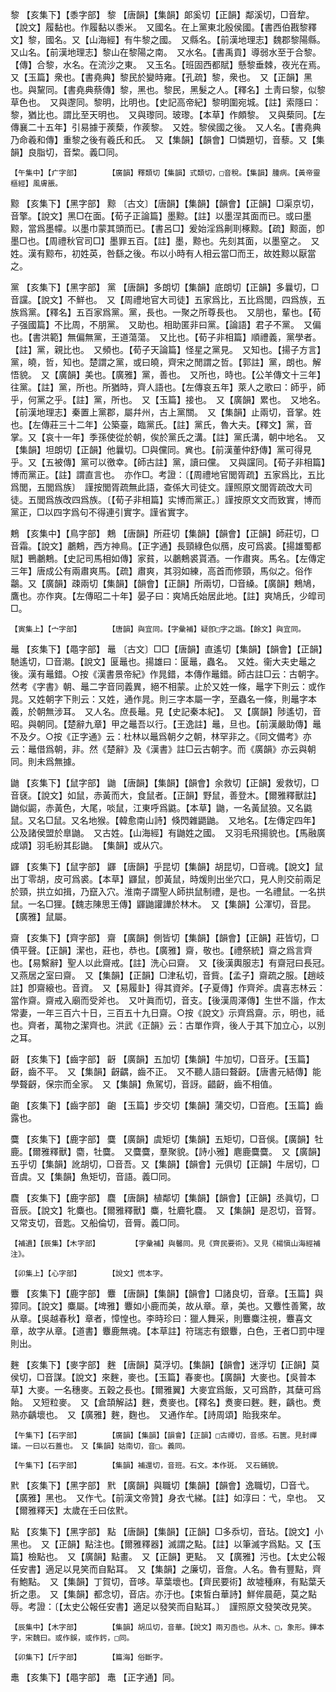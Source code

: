 <!-- { "loadSidebar": true } -->
黎	【亥集下】【黍字部】	黎	【唐韻】【集韻】郞奚切【正韻】鄰溪切，□音犂。【說文】履黏也。作履黏以黍米。　又國名。在上黨東北殷侯國。【書西伯戡黎釋文】黎，國名。又【山海經】有牛黎之國。　又縣名。【前漢地理志】魏郡黎陽縣。　又山名。【前漢地理志】黎山在黎陽之南。　又水名。【書禹貢】導弱水至于合黎。【傳】合黎，水名。在流沙之東。　又玉名。【班固西都賦】懸黎垂棘，夜光在焉。　又【玉篇】衆也。【書堯典】黎民於變時雍。【孔疏】黎，衆也。　又【正韻】黑也。與黧同。【書堯典蔡傳】黎，黑也。黎民，黑髮之人。【釋名】土靑曰黎，似黎草色也。　又與邌同。黎明，比明也。【史記高帝紀】黎明圍宛城。【註】索隱曰：黎，猶比也。謂比至天明也。　又與瓈同。玻瓈。【本草】作頗黎。　又與蔾同。【左傳襄二十五年】引易據于蒺蔾，作蒺黎。　又姓。黎侯國之後。　又人名。【書堯典乃命羲和傳】重黎之後有羲氏和氏。　又【集韻】【韻會】□憐題切，音藜。又【集韻】良脂切，音棃。義□同。

	【午集中】【疒字部】		【廣韻】釋類切【集韻】式類切，□音稅。【集韻】腫病。【黃帝靈樞經】風膚脹。

黥	【亥集下】【黑字部】	黥	〔古文〕【唐韻】【集韻】【韻會】【正韻】□渠京切，音擎。【說文】黑□在面。【荀子正論篇】墨黥。【註】以墨涅其面而已。或曰墨黥，當爲墨幪。以墨巾蒙其頭而已。【書呂□】爰始淫爲劓刵椓黥。【疏】黥面，卽墨□也。【周禮秋官司□】墨罪五百。【註】墨，黥也。先刻其面，以墨窒之。　又姓。漢有黥布，初姓英，咎繇之後。布以小時有人相云當□而王，故姓黥以厭當之。

黨	【亥集下】【黑字部】	黨	【唐韻】多朗切【集韻】底朗切【正韻】多曩切，□音讜。【說文】不鮮也。　又【周禮地官大司徒】五家爲比，五比爲閭，四爲族，五族爲黨。【釋名】五百家爲黨。黨，長也。一聚之所尊長也。　又朋也，輩也。【荀子强國篇】不比周，不朋黨。　又助也。相助匿非曰黨。【論語】君子不黨。　又偏也。【書洪範】無偏無黨，王道蕩蕩。　又比也。【荀子非相篇】順禮義，黨學者。【註】黨，親比也。　又頻也。【荀子天論篇】怪星之黨見。　又知也。【揚子方言】黨，皢，哲，知也。楚謂之黨，或曰皢，齊宋之閒謂之哲。【郭註】黨，朗也。解悟貌。　又【廣韻】美也。【廣雅】黨，善也。　又所也，時也。【公羊傳文十三年】往黨。【註】黨，所也。所猶時，齊人語也。【左傳哀五年】萊人之歌曰：師乎，師乎，何黨之乎。【註】黨，所也。　又【玉篇】接也。　又【廣韻】累也。　又地名。【前漢地理志】秦置上黨郡，屬幷州，古上黨關。　又【集韻】止兩切，音掌。姓也。【左傳莊三十二年】公築臺，臨黨氏。【註】黨氏，魯大夫。【釋文】黨，音掌。又【哀十一年】季孫使從於朝，俟於黨氏之溝。【註】黨氏溝，朝中地名。　又【集韻】坦朗切【正韻】他曩切。□與儻同。兾也。【前漢董仲舒傳】黨可得見乎。又【五被傳】黨可以徼幸。【師古註】黨，讀曰儻。　又與讜同。【荀子非相篇】博而黨正。【註】謂直言也。　亦作□。考證：〔【周禮地官閭胥疏】五家爲比，五比爲閭，五閭爲族〕　謹按閭胥疏無此語，查係大司徒文。謹照原文閭胥疏改大司徒。五閭爲族改四爲族。〔【荀子非相篇】实博而黨正。〕謹按原文文而致實，博而黨正，□以四字爲句不得連引實字。謹省實字。 

鷞	【亥集中】【鳥字部】	鷞	【唐韻】所莊切【集韻】【韻會】【正韻】師莊切，□音霜。【說文】鷫鷞，西方神鳥。【正字通】長頸綠色似鴈，皮可爲裘。【揚雄蜀都賦】鷤鷫鷞。【史記司馬相如傳】家貧，以鷫鷞裘貰酒。一作肅爽。馬名。【左傳定三年】唐成公有兩肅爽馬。【疏】肅爽，其羽如練，高首而修頸，馬似之。俗作鸘。又【廣韻】疎兩切【集韻】【韻會】【正韻】所兩切，□音縔。【廣韻】鷞鳩，鷹也。亦作爽。【左傳昭二十年】晏子曰：爽鳩氏始居此地。【註】爽鳩氏，少皡司□。

	【寅集上】【宀字部】		【唐韻】與宜同。【字彙補】疑卽□字之譌。【餘文】與宜同。

鼂	【亥集下】【黽字部】	鼂	〔古文〕□□【唐韻】直遙切【集韻】【韻會】【正韻】馳遙切，□音潮。【說文】匽鼂也。揚雄曰：匽鼂，蟲名。　又姓。衞大夫史鼂之後。漢有鼂錯。○按《漢書景帝紀》作晁錯，本傳作鼂錯。師古註□云：古朝字。然考《字書》朝、鼂二字音同義異，絕不相蒙。止於又姓一條，鼂字下則云：或作晁。又姓朝字下則云：又姓，通作晁。則三字本屬一字，至蟲名一條，則鼂字本義，於朝無涉耳。　又人名。庶長鼂。見【史記秦本紀】。　又【廣韻】陟遙切，音昭。與朝同。【楚辭九章】甲之鼂吾以行。【王逸註】鼂，旦也。【前漢嚴助傳】鼂不及夕。○按《正字通》云：杜林以鼂爲朝夕之朝，林罕非之。《同文備考》亦云：鼂借爲朝，非。然《楚辭》及《漢書》註□云古朝字。而《廣韻》亦云與朝同。則未爲無據。

鼬	【亥集下】【鼠字部】	鼬	【唐韻】【集韻】【韻會】余救切【正韻】爰救切，□音褎。【說文】如鼠，赤黃而大，食鼠者。【正韻】野鼠，善登木。【爾雅釋獸註】鼬似鼦，赤黃色，大尾，啖鼠，江東呼爲鼪。【本草】鼬，一名黃鼠狼。又名鼪鼠。又名□鼠。又名地猴。【韓愈南山詩】倏閃雜鼯鼬。　又地名。【左傳定四年】公及諸侯盟於臯鼬。　又古姓。【山海經】有鼬姓之國。　又羽毛飛揚貌也。【馬融廣成頌】羽毛紛其髟鼬。　【集韻】或从穴。

鼲	【亥集下】【鼠字部】	鼲	【唐韻】乎昆切【集韻】胡昆切，□音魂。【說文】鼠出丁零胡，皮可爲裘。【本草】鼲鼠，卽黃鼠，時煖則出坐穴口，見人則交前兩足於頸，拱立如揖，乃竄入穴。淮南子謂聖人師拱鼠制禮，是也。一名禮鼠。一名拱鼠。一名□狸。【魏志陳思王傳】鼲鼬讙譁於林木。　又【集韻】公渾切，音昆。【廣雅】鼠屬。

齋	【亥集下】【齊字部】	齋	【廣韻】側皆切【集韻】【韻會】【正韻】莊皆切，□債平聲。【正韻】潔也，莊也，恭也。【廣雅】齋，敬也。【禮祭統】齋之爲言齊也。【易繫辭】聖人以此齋戒。【註】洗心曰齋。　又【後漢輿服志】有齋冠曰長冠。　又燕居之室曰齋。　又【集韻】【正韻】□津私切，音貲。【孟子】齋疏之服。【趙岐註】卽齋縗也。音資。　又【易履卦】得其資斧。【子夏傳】作齊斧。虞喜志林云：當作齋。齋戒入廟而受斧也。　又叶眞而切，音支。【後漢周澤傳】生世不諧，作太常妻，一年三百六十日，三百五十九日齋。○按《說文》示齊爲齋。示，明也，祗也。齊者，萬物之潔齊也。洪武《正韻》云：古單作齊，後人于其下加立心，以別之耳。

齖	【亥集下】【齒字部】	齖	【廣韻】五加切【集韻】牛加切，□音牙。【玉篇】齖，齒不平。　又【集韻】齖齵，齒不正。　又不聽人語曰聱齖。【唐書元結傳】能學聱齖，保宗而全家。　又【集韻】魚駕切，音訝。齰齖，齒不相值。

齙	【亥集下】【齒字部】	齙	【玉篇】步交切【集韻】蒲交切，□音庖。【玉篇】齒露也。

麌	【亥集下】【鹿字部】	麌	【廣韻】虞矩切【集韻】五矩切，□音俁。【廣韻】牡鹿。【爾雅釋獸】麕，牡麌。　又麌麌，羣聚貌。【詩小雅】麀鹿麌麌。　又【廣韻】五乎切【集韻】訛胡切，□音吾。又【集韻】【韻會】元俱切【正韻】牛居切，□音虞。又【集韻】魚矩切，音語。義□同。

麎	【亥集下】【鹿字部】	麎	【唐韻】植鄰切【集韻】【韻會】【正韻】丞眞切，□音辰。【說文】牝麋也。【爾雅釋獸】麋，牡麔牝麎。　又【集韻】是忍切，音腎。又常支切，音匙。又船倫切，音脣。義□同。

	【補遺】【辰集】【木字部】		【字彙補】與馨同。見《齊民要術》。又見《楊愼山海經補注》。

	【卯集上】【心字部】		【說文】慌本字。

麞	【亥集下】【鹿字部】	麞	【唐韻】【集韻】【韻會】□諸良切，音章。【玉篇】與獐同。【說文】麋屬。【埤雅】麞如小鹿而美，故从章。章，美也。又麞性善驚，故从章。【吳越春秋】章者，慞惶也。李時珍曰：獵人舞采，則麞麋注視，麞喜文章，故字从章。【道書】麞鹿無魂。【本草註】符瑞志有銀麞，白色，王者□罰中理則出。

麰	【亥集下】【麥字部】	麰	【唐韻】莫浮切。【集韻】【韻會】迷浮切【正韻】莫侯切，□音謀。【說文】來麰，麥也。【玉篇】春麥也。【廣韻】大麥也。【吳普本草】大麥。一名穗麥。五穀之長也。【爾雅翼】大麥宜爲飯，又可爲酢，其蘖可爲飴。　又短粒麥。　又【倉頡解詁】麰，煑麥也。【釋名】煑麥曰麰。麰，齲也。煑熟亦齲壞也。　又【廣雅】麰，麴也。　又通作牟。【詩周頌】貽我來牟。

	【午集下】【石字部】		【廣韻】【集韻】【韻會】【正韻】□古禫切，音感。石篋。見封禪議。一曰以石蓋也。　又【集韻】姑南切，音□。義同。

	【午集下】【石字部】		【集韻】補還切，音班。石文。本作斑。　又石鋪貌。

黓	【亥集下】【黑字部】	黓	【廣韻】與職切【集韻】【韻會】逸職切，□音弋。【廣雅】黑也。　又作弋。【前漢文帝贊】身衣弋綈。【註】如淳曰：弋，皁也。　又【爾雅釋天】太歲在壬曰伭黓。

點	【亥集下】【黑字部】	點	【唐韻】【集韻】【正韻】□多忝切，音玷。【說文】小黑也。　又【正韻】點注也。【爾雅釋器】滅謂之點。【註】以筆滅字爲點。又【玉篇】檢點也。　又【廣韻】點畫。　又【正韻】更點。　又【廣雅】污也。【太史公報任安書】適足以見笑而自點耳。　又【集韻】之廉切，音詹。人名。魯有豐點，齊有鮑點。　又【集韻】丁賀切，音哆。草葉壞也。【齊民要術】故墟種麻，有點葉夭折之患。　又【集韻】都念切，音店。亦汙也。【束皙白華詩】鮮侔晨葩，莫之點辱。考證：〔【太史公報任安書】適足以發笑而自點耳。〕　謹照原文發笑改見笑。 

	【辰集中】【木字部】		【集韻】胡瓜切，音華。【說文】兩刃臿也。从木、□，象形。鏵本字，宋魏曰。或作鋘，或作釫，□同。

	【卯集下】【斤字部】		【篇海】俗斷字。

鼃	【亥集下】【黽字部】	鼃	【正字通】同。

